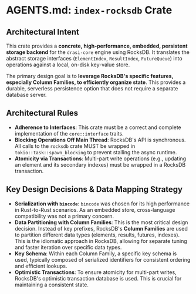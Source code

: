 # AGENTS.md: `index-rocksdb` Crate

## Architectural Intent

This crate provides a **concrete, high-performance, embedded, persistent storage backend** for the `drasi-core` engine using RocksDB. It translates the abstract storage interfaces (`ElementIndex`, `ResultIndex`, `FutureQueue`) into operations against a local, on-disk key-value store.

The primary design goal is to **leverage RocksDB's specific features, especially Column Families, to efficiently organize state**. This provides a durable, serverless persistence option that does not require a separate database server.

## Architectural Rules

*   **Adherence to Interfaces**: This crate must be a correct and complete implementation of the `core::interface` traits.
*   **Blocking Operations Off Main Thread**: RocksDB's API is synchronous. All calls to the `rocksdb` crate MUST be wrapped in `tokio::task::spawn_blocking` to prevent stalling the async runtime.
*   **Atomicity via Transactions**: Multi-part write operations (e.g., updating an element and its secondary indexes) must be wrapped in a RocksDB transaction.

## Key Design Decisions & Data Mapping Strategy

*   **Serialization with `bincode`**: `bincode` was chosen for its high performance in Rust-to-Rust scenarios. As an embedded store, cross-language compatibility was not a primary concern.
*   **Data Partitioning with Column Families**: This is the most critical design decision. Instead of key prefixes, RocksDB's **Column Families** are used to partition different data types (elements, results, futures, indexes). This is the idiomatic approach in RocksDB, allowing for separate tuning and faster iteration over specific data types.
*   **Key Schema**: Within each Column Family, a specific key schema is used, typically composed of serialized identifiers for consistent ordering and efficient lookups.
*   **Optimistic Transactions**: To ensure atomicity for multi-part writes, RocksDB's optimistic transaction database is used. This is crucial for maintaining a consistent state.
